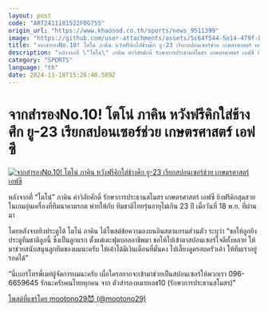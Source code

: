 ```yaml
---
layout: post
code: "ART2411181522F0G75S"
origin_url: "https://www.khaosod.co.th/sports/news_9511399"
image: "https://github.com/user-attachments/assets/5c64f544-5e14-479f-b780-8a5d16ea5c0c"
title: "จากสำรองNo.10! โตโน่ ภาคิน หวังฟรีคิกใส่ช้างศึก ยู-23 เรียกสปอนเซอร์ช่วย เกษตรศาสตร์ เอฟซี"
description: "หลังจากที่ \"โตโน่\" ภาคิน คำวิลัยศักดิ์ รักษาการประธานสโมสร เกษตรศาสตร์ เอฟซี ยิงฟรีคิกสุดสวยในเกมอุ่นเครื่องที่ทีมนาคามรกต พ่ายให้กับ ทีมชาติไทยรุ่นอ"
category: "SPORTS"
language: "th"
date: 2024-11-18T15:26:40.589Z
---
```


# จากสำรองNo.10! โตโน่ ภาคิน หวังฟรีคิกใส่ช้างศึก ยู-23 เรียกสปอนเซอร์ช่วย เกษตรศาสตร์ เอฟซี

[![จากสำรองNo.10! โตโน่ ภาคิน หวังฟรีคิกใส่ช้างศึก ยู-23 เรียกสปอนเซอร์ช่วย เกษตรศาสตร์ เอฟซี](https://www.khaosod.co.th/wpapp/uploads/2024/11/Tono-1.jpg "จากสำรองNo.10! โตโน่ ภาคิน หวังฟรีคิกใส่ช้างศึก ยู-23 เรียกสปอนเซอร์ช่วย เกษตรศาสตร์ เอฟซี")](https://www.khaosod.co.th/wpapp/uploads/2024/11/Tono-1.jpg)

หลังจากที่ “โตโน่” ภาคิน คำวิลัยศักดิ์ รักษาการประธานสโมสร เกษตรศาสตร์ เอฟซี ยิงฟรีคิกสุดสวยในเกมอุ่นเครื่องที่ทีมนาคามรกต พ่ายให้กับ ทีมชาติไทยรุ่นอายุไม่เกิน 23 ปี เมื่อวันที่ 18 พ.ย. ที่ผ่านมา

โดยหลังจากยิงประตูได้ โตโน่ ภาคิน ได้โพสต์ข้อความลงบนอินสตาแกรมส่วนตัว ระบุว่า “ขอให้ลูกยิงประตูทีมชาติลูกนี้ ซึ่งเป็นลูกแรก ตั้งแต่เตะฟุตบอลอาชีพมา ขอให้ไปเข้าตาสปอนเซอร์ใจดีทั้งหลาย ให้มาช่วยสนับสนุนลูกทีมของผมนะครับ ให้เค้าได้มีเงินเดือนที่มั่นคง ไปเลี้ยงดูครอบครัวเค้า ให้ทีมเราอยู่รอดได้”

“นี่เบอร์โทรพี่เมย์ผู้จัดการผมนะครับ เผื่อใครอยากจะเข้ามาช่วยเป็นสปอนเซอร์ให้พวกเรา 096-6659645 รักนะครับคนไทยทุกคน จาก ตัวสำรองหมายเลข10 (รักษาการประธานสโมสร)”







[โพสต์ที่แชร์โดย mootono29😈 (@mootono29)](https://www.instagram.com/reel/DCg8i2oy4rA/?utm_source=ig_embed&utm_campaign=loading)

